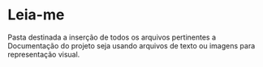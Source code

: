 # Leia-me

Pasta destinada a inserção de todos os arquivos pertinentes a Documentação do projeto
seja usando arquivos de texto ou imagens para representação visual.
